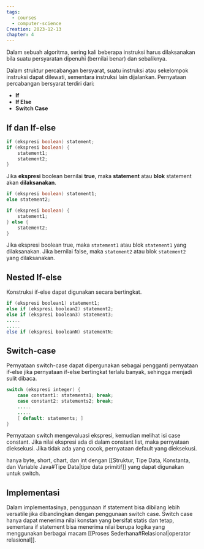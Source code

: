 ```yaml
---
tags:
  - courses
  - computer-science
Creation: 2023-12-13
chapter: 4
---
```


Dalam sebuah algoritma, sering kali beberapa instruksi harus dilaksanakan bila suatu persyaratan dipenuhi (bernilai benar) dan sebaliknya.

Dalam struktur percabangan bersyarat, suatu instruksi atau sekelompok instruksi dapat dilewati, sementara instruksi lain dijalankan. Pernyataan percabangan bersyarat terdiri dari:
- **If**
- **If Else**
- **Switch Case**
## If dan If-else
```java
if (ekspresi boolean) statement;
if (ekspresi boolean) {
	statement1;
	statement2;
}
```
Jika **ekspresi** boolean bernilai **true**, maka **statement** atau **blok** statement akan **dilaksanakan**.
```java
if (ekspresi boolean) statement1;
else statement2;

if (ekspresi boolean) {
	statement1;
} else {
	statement2;
}
```
Jika ekspresi boolean true, maka `statement1` atau blok `statement1` yang dilaksanakan. Jika bernilai false, maka `statement2` atau blok `statement2` yang dilaksanakan.
## Nested If-else
Konstruksi if-else dapat digunakan secara bertingkat.
```java
if (ekspresi boolean1) statement1; 
else if (ekspresi boolean2) statement2; 
else if (ekspresi boolean3) statement3;
.....
..... 
else if (ekspresi booleanN) statementN;
```
## Switch-case
Pernyataan switch-case dapat dipergunakan sebagai pengganti pernyataan if-else jika pernyataan if-else bertingkat terlalu banyak, sehingga menjadi sulit dibaca.
```java
switch (ekspresi integer) {
	case constant1: statements1; break; 
	case constant2: statements2; break;
	.....
	.....
	[ default: statements; ]
}
```
Pernyataan switch mengevaluasi ekspresi, kemudian melihat isi case constant. Jika nilai ekspresi ada di dalam constant list, maka pernyataan dieksekusi. Jika tidak ada yang cocok, pernyataan default yang dieksekusi.

hanya byte, short, chart, dan int dengan [[Struktur, Tipe Data, Konstanta, dan Variable Java#Tipe Data|tipe data primitif]] yang dapat digunakan untuk switch.
## Implementasi
Dalam implementasinya, penggunaan if statement bisa dibilang lebih versatile jika dibandingkan dengan penggunaan switch case. Switch case hanya dapat menerima nilai konstan yang bersifat statis dan tetap, sementara if statement bisa menerima nilai berupa logika yang menggunakan berbagai macam [[Proses Sederhana#Relasional|operator relasional]].